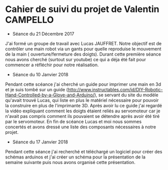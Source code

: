 Cahier de suivi du projet de Valentin CAMPELLO
==

* Séance du 21 Décembre 2017
  
J'ai formé un groupe de travail avec Lucas JAUFFRET. Notre objectif est de contrôler une 
main robot via un gants pour quelle reproduise le mouvement de la main ( ouverture/fermeture des doigts).
Durant cette première séance nous avons cherché (surtout sur youtube) ce qui a déja été fait pour commencer a réfléchir 
pour notre réalisation.


* Séance du 10 Janvier 2018
  
Pendant cette scéance j'ai cherché un guide pour imprimer une main en 3d et je suis tombé sur un guide 
(http://www.instructables.com/id/DIY-Robotic-Hand-Controlled-by-a-Glove-and-Arduino/), se servant du site du modèle qu'avait 
trouvé Lucas, qui liste en plus le matériel nécessaire pour pouvoir la construire en plus de l'imprimante 3D. Après avoir lu ce 
guide j'ai regardé la vidéo expliquant comment les doigts étaient reliés au servomoteur car je n'avait pas compris comment ils 
pouvaient se détendre après avoir été tiré par le servomoteur.
En fin de scéance Lucas et moi nous sommes concertés et avons dressé une liste des composants nécessaires à notre projet.

* Séance du 17 Janvier 2018

Pendant cette séance j'ai recherché et téléchargé un logiciel pour créer des schémas arduinos et j'ai créer un schéma pour la présentation de la semaine suivante puis nous avons organisé cette présentation.

